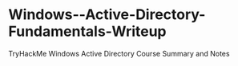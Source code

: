 # Windows--Active-Directory-Fundamentals-Writeup
 TryHackMe Windows Active Directory Course Summary and Notes
